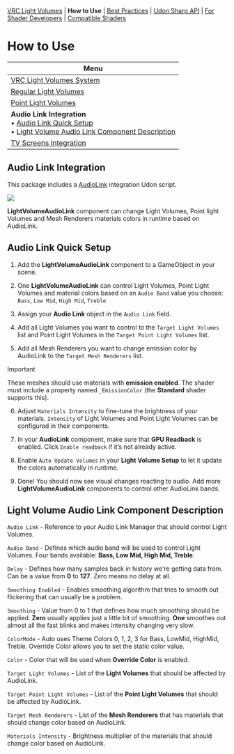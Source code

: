 [VRC Light Volumes](../README.md) | **How to Use** | [Best Practices](../Documentation/BestPractices.md) | [Udon Sharp API](../Documentation/UdonSharpAPI.md) | [For Shader Developers](../Documentation/ForShaderDevelopers.md) | [Compatible Shaders](../Documentation/CompatibleShaders.md)

# How to Use

| Menu |
| ---|
|[VRC Light Volumes System](../Documentation/HowToUse.md)|
|[Regular Light Volumes](../Documentation/HowToUse_RegularLightVolumes.md)|
| [Point Light Volumes](../Documentation/HowToUse_PointLightVolumes.md)|
| **Audio Link Integration**<br />• [Audio Link Quick Setup](#Audio-Link-Quick-Setup)<br />• [Light Volume Audio Link Component Description](#Light-Volume-Audio-Link-Component-Description) |
|[TV Screens Integration](../Documentation/HowToUse_TVScreensIntegration.md)|

## Audio Link Integration

This package includes a [AudioLink](https://github.com/llealloo/audiolink/) integration Udon script. 

![](../Documentation/Preview_14.gif)

**LightVolumeAudioLink** component can change Light Volumes, Point light Volumes and Mesh Renderers materials colors in runtime based on AudioLink.

## Audio Link Quick Setup

1. Add the **LightVolumeAudioLink** component to a GameObject in your scene.

2. One **LightVolumeAudioLink** can control Light Volumes, Point Light Volumes and material colors based on an `Audio Band` value you choose: `Bass`, `Low Mid`, `High Mid`, `Treble`

3. Assign your **Audio Link** object in the `Audio Link` field.

4. Add all Light Volumes you want to control to the `Target Light Volumes` list and Point Light Volumes in the `Target Point Light Volumes` list.

5. Add all Mesh Renderers you want to change emission color by AudioLink to the `Target Mesh Renderers` list.

> [!IMPORTANT]
> These meshes should use materials with **emission enabled**. The shader must include a property named `_EmissionColor` (the **Standard** shader supports this).

6. Adjust `Materials Intensity` to fine-tune the brightness of your materials. `Intensity` of Light Volumes and Point Light Volumes can be configured in their components.

7. In your **AudioLink** component, make sure that **GPU Readback** is enabled. Click `Enable readback` if it’s not already active.

8. Enable `Auto Update Volumes` in your **Light Volume Setup** to let it update the colors automatically in runtime.

9. Done! You should now see visual changes reacting to audio.
   Add more **LightVolumeAudioLink** components to control other AudioLink bands.

## Light Volume Audio Link Component Description

`Audio Link` - Reference to your Audio Link Manager that should control Light Volumes.

`Audio Band` - Defines which audio band will be used to control Light Volumes. Four bands available: **Bass, Low Mid, High Mid, Treble**.

`Delay` - Defines how many samples back in history we're getting data from. Can be a value from **0** to **127**. Zero means no delay at all.

`Smoothing Enabled` - Enables smoothing algorithm that tries to smooth out flickering that can usually be a problem.

`Smoothing` - Value from 0 to 1 that defines how much smoothing should be applied. **Zero** usually applies just a little bit of smoothing. **One** smoothes out almost all the fast blinks and makes intensity changing very slow.

`ColorMode` - Auto uses Theme Colors 0, 1, 2, 3 for Bass, LowMid, HighMid, Treble. Override Color allows you to set the static color value. 

`Color` - Color that will be used when **Override Color** is enabled.

`Target Light Volumes` - List of the **Light Volumes** that should be affected by AudioLink.

`Target Point Light Volumes` - List of the **Point Light Volumes** that should be affected by AudioLink.

`Target Mesh Renderers` - List of the **Mesh Renderers** that has materials that should change color based on AudioLink.

`Materials Intensity` - Brightness multiplier of the materials that should change color based on AudioLink.